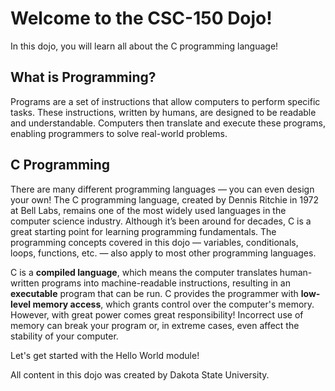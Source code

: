 # Welcome to the CSC-150 Dojo!  
In this dojo, you will learn all about the C programming language!  

## What is Programming?  
Programs are a set of instructions that allow computers to perform specific tasks. These instructions, written by humans, are designed to be readable and understandable. Computers then translate and execute these programs, enabling programmers to solve real-world problems.  

## C Programming  
There are many different programming languages — you can even design your own! The C programming language, created by Dennis Ritchie in 1972 at Bell Labs, remains one of the most widely used languages in the computer science industry. Although it’s been around for decades, C is a great starting point for learning programming fundamentals. The programming concepts covered in this dojo — variables, conditionals, loops, functions, etc. — also apply to most other programming languages.  


C is a **compiled language**, which means the computer translates human-written programs into machine-readable instructions, resulting in an **executable** program that can be run. C provides the programmer with **low-level memory access**, which grants control over the computer's memory. However, with great power comes great responsibility! Incorrect use of memory can break your program or, in extreme cases, even affect the stability of your computer.


Let's get started with the Hello World module!

All content in this dojo was created by Dakota State University.
